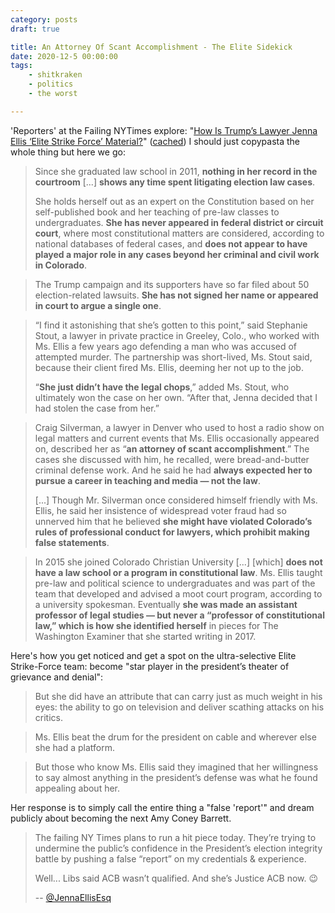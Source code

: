 ```yaml
---
category: posts
draft: true

title: An Attorney Of Scant Accomplishment - The Elite Sidekick
date: 2020-12-5 00:00:00
tags:
    - shitkraken
    - politics
    - the worst

---
```


'Reporters' at the Failing NYTimes explore: "[How Is Trump’s Lawyer Jenna Ellis ‘Elite Strike Force’ Material?](https://www.nytimes.com/2020/12/03/us/politics/jenna-ellis-trump.html)" ([cached](/misc/j/jenna-ellis-trump.html)) I should just copypasta the whole thing but here we go:

> Since she graduated law school in 2011, **nothing in her record in the courtroom** [...] **shows any time spent litigating election law cases**.
>
> She holds herself out as an expert on the Constitution based on her self-published book and her teaching of pre-law classes to undergraduates. **She has never appeared in federal district or circuit court**, where most constitutional matters are considered, according to national databases of federal cases, and **does not appear to have played a major role in any cases beyond her criminal and civil work in Colorado**.

> The Trump campaign and its supporters have so far filed about 50 election-related lawsuits. **She has not signed her name or appeared in court to argue a single one**.

> “I find it astonishing that she’s gotten to this point,” said Stephanie Stout, a lawyer in private practice in Greeley, Colo., who worked with Ms. Ellis a few years ago defending a man who was accused of attempted murder. The partnership was short-lived, Ms. Stout said, because their client fired Ms. Ellis, deeming her not up to the job.
>
> “**She just didn’t have the legal chops**,” added Ms. Stout, who ultimately won the case on her own. “After that, Jenna decided that I had stolen the case from her.”

> Craig Silverman, a lawyer in Denver who used to host a radio show on legal matters and current events that Ms. Ellis occasionally appeared on, described her as “**an attorney of scant accomplishment**.” The cases she discussed with him, he recalled, were bread-and-butter criminal defense work. And he said he had **always expected her to pursue a career in teaching and media — not the law**.
>
> [...] Though Mr. Silverman once considered himself friendly with Ms. Ellis, he said her insistence of widespread voter fraud had so unnerved him that he believed **she might have violated Colorado’s rules of professional conduct for lawyers, which prohibit making false statements**.

> In 2015 she joined Colorado Christian University [...] [which] **does not have a law school or a program in constitutional law**. Ms. Ellis taught pre-law and political science to undergraduates and was part of the team that developed and advised a moot court program, according to a university spokesman. Eventually **she was made an assistant professor of legal studies — but never a “professor of constitutional law,” which is how she identified herself** in pieces for The Washington Examiner that she started writing in 2017.

Here's how you get noticed and get a spot on the ultra-selective Elite Strike-Force team: become "star player in the president’s theater of grievance and denial":

> But she did have an attribute that can carry just as much weight in his eyes: the ability to go on television and deliver scathing attacks on his critics.

> Ms. Ellis beat the drum for the president on cable and wherever else she had a platform.

> But those who know Ms. Ellis said they imagined that her willingness to say almost anything in the president’s defense was what he found appealing about her.

Her response is to simply call the entire thing a "false 'report'" and dream publicly about becoming the next Amy Coney Barrett.

> The failing NY Times plans to run a hit piece today. They’re trying to undermine the public’s confidence in the President’s election integrity battle by pushing a false “report” on my credentials & experience.
>
> Well... Libs said ACB wasn’t qualified. And she’s Justice ACB now. 😉
>
> -- [@JennaEllisEsq](https://twitter.com/JennaEllisEsq/status/1334185259940933634)
